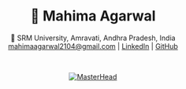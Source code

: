 <div align="center">

# 🌟 **Mahima Agarwal**  

📍 SRM University, Amravati, Andhra Pradesh, India  
 [mahimaagarwal2104@gmail.com](mailto:mahimaagarwal2104@gmail.com) 
| [LinkedIn](https://www.linkedin.com/in/mahima-agarwal21) | [GitHub](https://github.com/Mahimagarwal)   

<br/>

[![MasterHead](https://firebasestorage.googleapis.com/v0/b/flexi-coding.appspot.com/o/dempgi7-520f8d5f-63d4-4453-8822-dbc149ae27f8.gif?alt=media&token=91c0c7b2-93c3-4029-b011-1a8703c5730d)](https://rishavchanda.io)


